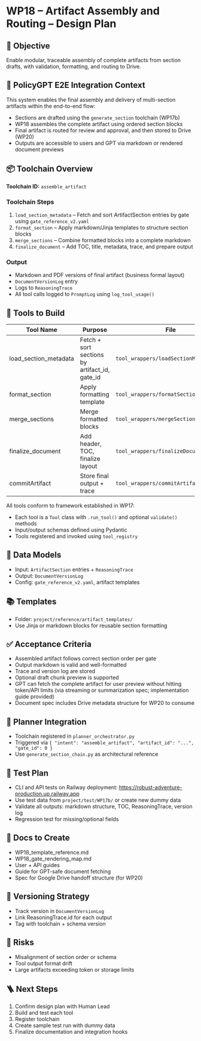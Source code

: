 # WP18 – Artifact Assembly and Routing – Design Plan

## 🎯 Objective
Enable modular, traceable assembly of complete artifacts from section drafts, with validation, formatting, and routing to Drive.

## 🧭 PolicyGPT E2E Integration Context
This system enables the final assembly and delivery of multi-section artifacts within the end-to-end flow:
- Sections are drafted using the `generate_section` toolchain (WP17b)
- WP18 assembles the complete artifact using ordered section blocks
- Final artifact is routed for review and approval, and then stored to Drive (WP20)
- Outputs are accessible to users and GPT via markdown or rendered document previews

## 📦 Toolchain Overview
**Toolchain ID:** `assemble_artifact`

### Toolchain Steps
1. `load_section_metadata` – Fetch and sort ArtifactSection entries by gate using `gate_reference_v2.yaml`
2. `format_section` – Apply markdown/Jinja templates to structure section blocks
3. `merge_sections` – Combine formatted blocks into a complete markdown
4. `finalize_document` – Add TOC, title, metadata, trace, and prepare output

### Output
- Markdown and PDF versions of final artifact (business formal layout)
- `DocumentVersionLog` entry
- Logs to `ReasoningTrace`
- All tool calls logged to `PromptLog` using `log_tool_usage()`

## 🧱 Tools to Build
| Tool Name | Purpose | File |
|-----------|---------|------|
| load_section_metadata | Fetch + sort sections by artifact_id, gate_id | `tool_wrappers/loadSectionMetadata.py` |
| format_section | Apply formatting template | `tool_wrappers/formatSection.py` |
| merge_sections | Merge formatted blocks | `tool_wrappers/mergeSections.py` |
| finalize_document | Add header, TOC, finalize layout | `tool_wrappers/finalizeDocument.py` |
| commitArtifact | Store final output + trace | `tool_wrappers/commitArtifact.py` |

All tools conform to framework established in WP17:
- Each tool is a `Tool` class with `.run_tool()` and optional `validate()` methods
- Input/output schemas defined using Pydantic
- Tools registered and invoked using `tool_registry`

## 🧠 Data Models
- Input: `ArtifactSection` entries + `ReasoningTrace`
- Output: `DocumentVersionLog`
- Config: `gate_reference_v2.yaml`, artifact templates

## 📚 Templates
- Folder: `project/reference/artifact_templates/`
- Use Jinja or markdown blocks for reusable section formatting

## ✅ Acceptance Criteria
- Assembled artifact follows correct section order per gate
- Output markdown is valid and well-formatted
- Trace and version log are stored
- Optional draft chunk preview is supported
- GPT can fetch the complete artifact for user preview without hitting token/API limits (via streaming or summarization spec; implementation guide provided)
- Document spec includes Drive metadata structure for WP20 to consume

## 🔗 Planner Integration
- Toolchain registered in `planner_orchestrator.py`
- Triggered via `{ "intent": "assemble_artifact", "artifact_id": "...", "gate_id": 0 }`
- Use `generate_section_chain.py` as architectural reference

## 🧪 Test Plan
- CLI and API tests on Railway deployment: https://robust-adventure-production.up.railway.app
- Use test data from `project/test/WP17b/` or create new dummy data
- Validate all outputs: markdown structure, TOC, ReasoningTrace, version log
- Regression test for missing/optional fields

## 📘 Docs to Create
- WP18_template_reference.md
- WP18_gate_rendering_map.md
- User + API guides
- Guide for GPT-safe document fetching
- Spec for Google Drive handoff structure (for WP20)

## 🔄 Versioning Strategy
- Track version in `DocumentVersionLog`
- Link ReasoningTrace.id for each output
- Tag with toolchain + schema version

## 🚧 Risks
- Misalignment of section order or schema
- Tool output format drift
- Large artifacts exceeding token or storage limits

## 🪜 Next Steps
1. Confirm design plan with Human Lead
2. Build and test each tool
3. Register toolchain
4. Create sample test run with dummy data
5. Finalize documentation and integration hooks